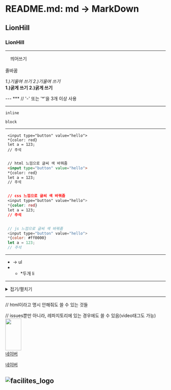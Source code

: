 # README.md: md -> MarkDown
## LionHill 
### LionHill 
---

&nbsp;&nbsp;&nbsp; 띄어쓰기  
<br> 줄바꿈

*1.)기울여 쓰기* _2.)기울여 쓰기_ <br>
**1.)굵게 쓰기** __2.)굵게 쓰기__

--- *** // '-' 또는 '*'을 3개 이상 사용 

***

`inline`


```
block
```

---


```
 <input type="button" value="hello">
 *{color: red}
 let a = 123;
 // 주석

```

```html

 // html 느낌으로 글씨 색 바꿔줌
 <input type="button" value="hello">
 *{color: red}
 let a = 123;
 // 주석

```

```css

 // css 느낌으로 글씨 색 바꿔줌
 <input type="button" value="hello">
 *{color: red}
 let a = 123;
 // 주석

```

```javascript

 // js 느낌으로 글씨 색 바꿔줌
 <input type="button" value="hello">
 *{color: #ff0000}
 let a = 123;
 // 주석

```
---

* -> ul
* *  *두개 li

---

<details>
<summary>접기/펼치기</summary>
hello
</details>

---
 
// html이라고 명시 안해줘도 쓸 수 있는 것들

// issues뿐만 아니라, 레파지토리에 있는 경우에도 쓸 수 있음(video태그도 가능) <br>
<img src="https://github.com/Git-JY/LionHill/assets/133798923/aab922bb-eeb5-4ccd-89ef-a65fcd7a43f8" width="50px" height="100px"> <br>
<a href="https://www.naver.com/">네이버</a>

[네이버](https://www.naver.com/ "이런 식으로 하는 거임")

![facilites_logo](https://github.com/Git-JY/LionHill/assets/133798923/aab922bb-eeb5-4ccd-89ef-a65fcd7a43f8)
---

